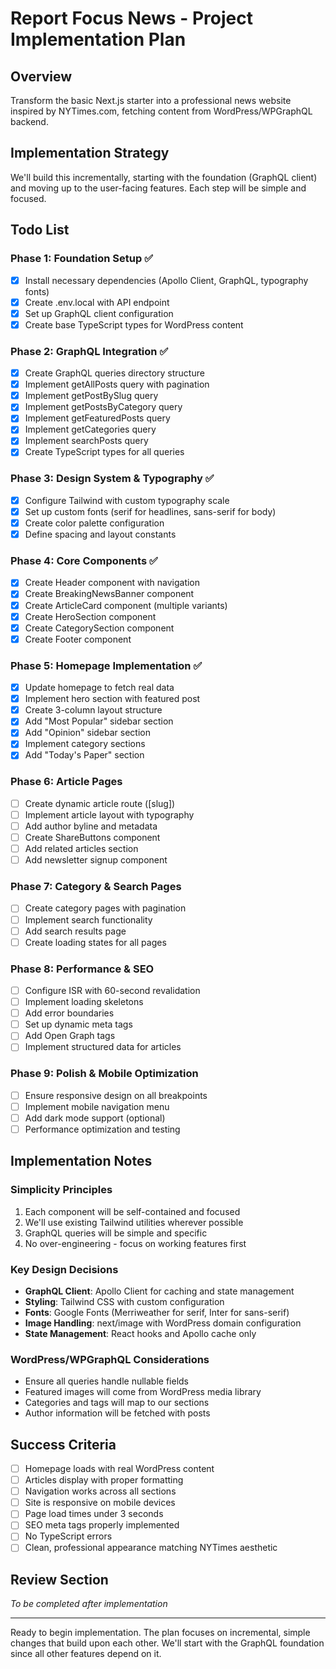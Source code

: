 # Report Focus News - Project Implementation Plan

## Overview
Transform the basic Next.js starter into a professional news website inspired by NYTimes.com, fetching content from WordPress/WPGraphQL backend.

## Implementation Strategy
We'll build this incrementally, starting with the foundation (GraphQL client) and moving up to the user-facing features. Each step will be simple and focused.

## Todo List

### Phase 1: Foundation Setup ✅
- [x] Install necessary dependencies (Apollo Client, GraphQL, typography fonts)
- [x] Create .env.local with API endpoint
- [x] Set up GraphQL client configuration
- [x] Create base TypeScript types for WordPress content

### Phase 2: GraphQL Integration ✅
- [x] Create GraphQL queries directory structure
- [x] Implement getAllPosts query with pagination
- [x] Implement getPostBySlug query
- [x] Implement getPostsByCategory query
- [x] Implement getFeaturedPosts query
- [x] Implement getCategories query
- [x] Implement searchPosts query
- [x] Create TypeScript types for all queries

### Phase 3: Design System & Typography ✅
- [x] Configure Tailwind with custom typography scale
- [x] Set up custom fonts (serif for headlines, sans-serif for body)
- [x] Create color palette configuration
- [x] Define spacing and layout constants

### Phase 4: Core Components ✅
- [x] Create Header component with navigation
- [x] Create BreakingNewsBanner component
- [x] Create ArticleCard component (multiple variants)
- [x] Create HeroSection component
- [x] Create CategorySection component
- [x] Create Footer component

### Phase 5: Homepage Implementation ✅
- [x] Update homepage to fetch real data
- [x] Implement hero section with featured post
- [x] Create 3-column layout structure
- [x] Add "Most Popular" sidebar section
- [x] Add "Opinion" sidebar section
- [x] Implement category sections
- [x] Add "Today's Paper" section

### Phase 6: Article Pages
- [ ] Create dynamic article route ([slug])
- [ ] Implement article layout with typography
- [ ] Add author byline and metadata
- [ ] Create ShareButtons component
- [ ] Add related articles section
- [ ] Add newsletter signup component

### Phase 7: Category & Search Pages
- [ ] Create category pages with pagination
- [ ] Implement search functionality
- [ ] Add search results page
- [ ] Create loading states for all pages

### Phase 8: Performance & SEO
- [ ] Configure ISR with 60-second revalidation
- [ ] Implement loading skeletons
- [ ] Add error boundaries
- [ ] Set up dynamic meta tags
- [ ] Add Open Graph tags
- [ ] Implement structured data for articles

### Phase 9: Polish & Mobile Optimization
- [ ] Ensure responsive design on all breakpoints
- [ ] Implement mobile navigation menu
- [ ] Add dark mode support (optional)
- [ ] Performance optimization and testing

## Implementation Notes

### Simplicity Principles
1. Each component will be self-contained and focused
2. We'll use existing Tailwind utilities wherever possible
3. GraphQL queries will be simple and specific
4. No over-engineering - focus on working features first

### Key Design Decisions
- **GraphQL Client**: Apollo Client for caching and state management
- **Styling**: Tailwind CSS with custom configuration
- **Fonts**: Google Fonts (Merriweather for serif, Inter for sans-serif)
- **Image Handling**: next/image with WordPress domain configuration
- **State Management**: React hooks and Apollo cache only

### WordPress/WPGraphQL Considerations
- Ensure all queries handle nullable fields
- Featured images will come from WordPress media library
- Categories and tags will map to our sections
- Author information will be fetched with posts

## Success Criteria
- [ ] Homepage loads with real WordPress content
- [ ] Articles display with proper formatting
- [ ] Navigation works across all sections
- [ ] Site is responsive on mobile devices
- [ ] Page load times under 3 seconds
- [ ] SEO meta tags properly implemented
- [ ] No TypeScript errors
- [ ] Clean, professional appearance matching NYTimes aesthetic

## Review Section
*To be completed after implementation*

---

Ready to begin implementation. The plan focuses on incremental, simple changes that build upon each other. We'll start with the GraphQL foundation since all other features depend on it.